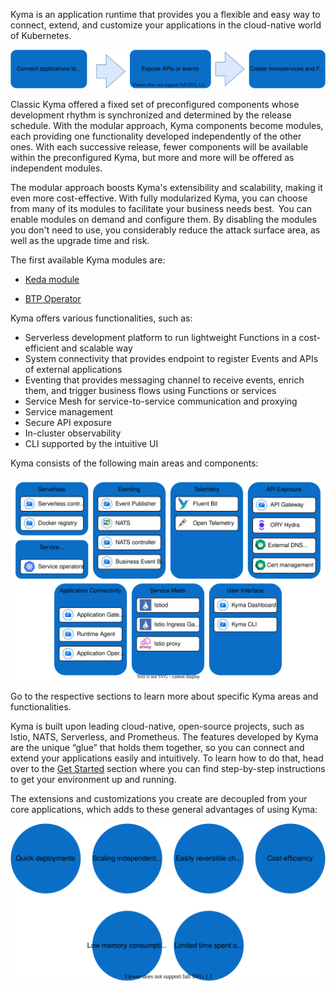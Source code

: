 Kyma is an application runtime that provides you a flexible and easy way to connect, extend, and customize your applications in the cloud-native world of Kubernetes.

![overview](./assets/kyma-overview.svg)

Classic Kyma offered a fixed set of preconfigured components whose development rhythm is synchronized and determined by the release schedule. With the modular approach, Kyma components become modules, each providing one functionality developed independently of the other ones. With each successive release, fewer components will be available within the preconfigured Kyma, but more and more will be offered as independent modules.

The modular approach boosts Kyma's extensibility and scalability, making it even more cost-effective. With fully modularized Kyma, you can choose from many of its modules to facilitate your business needs best.  You can enable modules on demand and configure them. By disabling the modules you don't need to use, you considerably reduce the attack surface area, as well as the upgrade time and risk.

The first available Kyma modules are:
- [Keda module](https://docsify-this.net/?basePath=https://raw.githubusercontent.com/kyma-project/keda-manager/df4a40b16b49076f5bcc777f87d206b8c5724c3f/docs/user/&homepage=README.md&sidebar=true&loadSidebar=_sidebar.md&browser-tab-title=Keda%20module%20Documentation#/)

- [BTP Operator](https://docsify-this.net/?basePath=https://raw.githubusercontent.com/kyma-project/btp-manager/4eda59678b8ce369589b2e164f5393f349f5e265/docs/user/&homepage=README.md&sidebar=true&loadSidebar=_sidebar.md&browser-tab-title=BTP%20Operator%20Documentation#/)

Kyma offers various functionalities, such as:  

- Serverless development platform to run lightweight Functions in a cost-efficient and scalable way
- System connectivity that provides endpoint to register Events and APIs of external applications
- Eventing that provides messaging channel to receive events, enrich them, and trigger business flows using Functions or services
- Service Mesh for service-to-service communication and proxying
- Service management
- Secure API exposure
- In-cluster observability
- CLI supported by the intuitive UI

Kyma consists of the following main areas and components:

![areas](./assets/kyma-areas.svg)

Go to the respective sections to learn more about specific Kyma areas and functionalities.

Kyma is built upon leading cloud-native, open-source projects, such as Istio, NATS, Serverless, and Prometheus. The features developed by Kyma are the unique “glue” that holds them together, so you can connect and extend your applications easily and intuitively. To learn how to do that, head over to the [Get Started](./02-get-started) section where you can find step-by-step instructions to get your environment up and running.

The extensions and customizations you create are decoupled from your core applications, which adds to these general advantages of using Kyma:

![advantages](./assets/kyma-advantages.svg)

